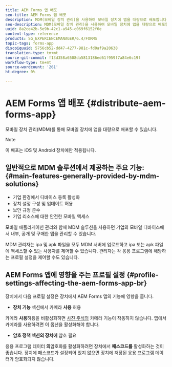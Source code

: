 ```yaml
---
title: AEM Forms 앱 배포
seo-title: AEM Forms 앱 배포
description: MDM(모바일 장치 관리)을 사용하여 모바일 장치에 앱을 대량으로 배포합니다.
seo-description: MDM(모바일 장치 관리)을 사용하여 모바일 장치에 앱을 대량으로 배포합니다.
uuid: 8a2ce42b-5e9b-42c1-a945-c069f6152f6e
content-type: reference
products: SG_EXPERIENCEMANAGER/6.4/FORMS
topic-tags: forms-app
discoiquuid: 5756cb52-dd47-4277-981c-fd0af9a20638
translation-type: tm+mt
source-git-commit: f13d358a6508da5813186ed61f959f7a84e6c19f
workflow-type: tm+mt
source-wordcount: '261'
ht-degree: 0%

---
```



# AEM Forms 앱 배포 {#distribute-aem-forms-app}

모바일 장치 관리(MDM)를 통해 모바일 장치에 앱을 대량으로 배포할 수 있습니다.

>[!NOTE]
>
>이 배포는 iOS 및 Android 장치에만 적용됩니다.

## 일반적으로 MDM 솔루션에서 제공하는 주요 기능: {#main-features-generally-provided-by-mdm-solutions}

* 기업 환경에서 디바이스 등록 활성화
* 장치 설정 구성 및 업데이트 허용
* 보안 규정 준수
* 기업 리소스에 대한 안전한 모바일 액세스

모바일 애플리케이션 관리와 함께 MDM 솔루션을 사용하면 기업의 모바일 디바이스에서 내부, 공개 및 구매한 앱을 관리할 수 있습니다.

MDM 관리자는 ipa 및 apk 파일을 모두 MDM 서버에 업로드하고 ipa 또는 apk 파일에 액세스할 수 있는 사용자를 제어할 수 있습니다. 관리자는 각 응용 프로그램에 해당하는 프로필 설정을 제어할 수도 있습니다.

## AEM Forms 앱에 영향을 주는 프로필 설정 {#profile-settings-affecting-the-aem-forms-app-br}

장치에서 다음 프로필 설정은 장치에서 AEM Forms 앱의 기능에 영향을 줍니다.

* **장치 기능** 섹션에서 카메라 **사용** 허용

카메라 **사용**&#x200B;허용을 비활성화하면 [사진 주석의](/help/forms/using/add-attachments.md) 카메라 기능이 작동하지 않습니다. 앱에서 카메라를 사용하려면 이 옵션을 활성화해야 합니다.

* **암호 정책 섹션의 장치에** 암호 필요

응용 프로그램 데이터 **의**&#x200B;암호화를 활성화하려면 장치에서 **패스코드를** 활성화하는 것이 좋습니다. 장치에 패스코드가 설정되어 있지 않으면 장치에 저장된 응용 프로그램 데이터가 암호화되지 않습니다.
